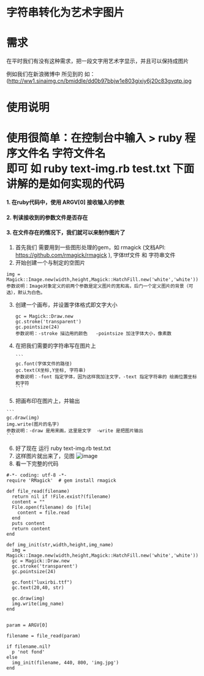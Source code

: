字符串转化为艺术字图片
===========

需求
=========
在平时我们有没有这种需求，把一段文字用艺术字显示，并且可以保持成图片

例如我们在新浪微博中 所见到的  如：(http://ww1.sinaimg.cn/bmiddle/dd0b97bbjw1e803gixiy6j20c83gvqtp.jpg

使用说明
=========
使用很简单：在控制台中输入 
         > ruby 程序文件名 字符文件名  
         即可 如  ruby text-img.rb test.txt
下面讲解的是如何实现的代码
=========

####   1.  在ruby代码中，使用 ARGV[0] 接收输入的参数  
####   2.  判读接收到的参数文件是否存在
####   3.  在文件存在的情况下，我们就可以来制作图片了
      
 1.  首先我们 需要用到一些图形处理的gem，如 rmagick (文档API: https://github.com/rmagick/rmagick ),  字体ttf文件 和 字符串文件
 2.  开始创建一个与制定的空图片
   
   ```
   img = Magick::Image.new(width,height,Magick::HatchFill.new('white','white'))
   参数说明：Image对象定义的前两个参数是定义图片的宽和高，后门一个定义图片的背景（可选），默认为白色。
   ```

 3.  创建一个画布，并设置字体格式即文字大小
     
     ```
     gc = Magick::Draw.new
     gc.stroke('transparent')
     gc.pointsize(24)
     参数说明：-stroke 描边用的颜色   -pointsize 加注字体大小，像素数
     ```

 4.  在把我们需要的字符串写在图片上

         ```
         gc.font(字体文件的路径)
         gc.text(X坐标,Y坐标, 字符串)
         参数说明：-font 指定字体，因为这样我加注文字，-text 指定字符串的 绘画位置坐标和字符
         ```

 5.  把画布印在图片上，并输出
    
    ```
    gc.draw(img)
    img.write(图片的名字)  
    参数说明：-draw 是用来画，这里是文字  -write 是把图片输出
    ```

 6.  好了现在 运行     ruby text-img.rb test.txt
 7.  这样图片就出来了，见图 ![image](https://raw.github.com/mindpin/lessons/master/lesson01/img.jpg)
 8.  看一下完整的代码
 
  ```
  #-*- coding: utf-8 -*-
  require 'RMagick'  # gem install rmagick
  
  def file_read(filename)
    return nil if !File.exist?(filename)
    content = ""
    File.open(filename) do |file|
      content = file.read
    end
    puts content
    return content
  end
  
  def img_init(str,width,height,img_name)
    img = Magick::Image.new(width,height,Magick::HatchFill.new('white','white'))
    gc = Magick::Draw.new
    gc.stroke('transparent')
    gc.pointsize(24)
  
    gc.font("luxirbi.ttf")  
    gc.text(20,40, str)  
  
    gc.draw(img)
    img.write(img_name)  
  end
  
  
  param = ARGV[0]
  
  filename = file_read(param)
  
  if filename.nil?
    p 'not fond'
  else
    img_init(filename, 440, 800, 'img.jpg')
  end
  ```
